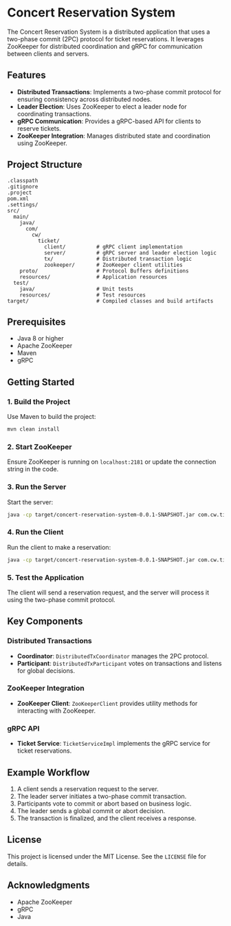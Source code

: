# Concert Reservation System

The Concert Reservation System is a distributed application that uses a two-phase commit (2PC) protocol for ticket reservations. It leverages ZooKeeper for distributed coordination and gRPC for communication between clients and servers.

## Features

- **Distributed Transactions**: Implements a two-phase commit protocol for ensuring consistency across distributed nodes.
- **Leader Election**: Uses ZooKeeper to elect a leader node for coordinating transactions.
- **gRPC Communication**: Provides a gRPC-based API for clients to reserve tickets.
- **ZooKeeper Integration**: Manages distributed state and coordination using ZooKeeper.

## Project Structure

```
.classpath
.gitignore
.project
pom.xml
.settings/
src/
  main/
    java/
      com/
        cw/
          ticket/
            client/          # gRPC client implementation
            server/          # gRPC server and leader election logic
            tx/              # Distributed transaction logic
            zookeeper/       # ZooKeeper client utilities
    proto/                   # Protocol Buffers definitions
    resources/               # Application resources
  test/
    java/                    # Unit tests
    resources/               # Test resources
target/                      # Compiled classes and build artifacts
```

## Prerequisites

- Java 8 or higher
- Apache ZooKeeper
- Maven
- gRPC

## Getting Started

### 1. Build the Project

Use Maven to build the project:

```sh
mvn clean install
```

### 2. Start ZooKeeper

Ensure ZooKeeper is running on `localhost:2181` or update the connection string in the code.

### 3. Run the Server

Start the server:

```sh
java -cp target/concert-reservation-system-0.0.1-SNAPSHOT.jar com.cw.ticket.server.ConcertServer
```

### 4. Run the Client

Run the client to make a reservation:

```sh
java -cp target/concert-reservation-system-0.0.1-SNAPSHOT.jar com.cw.ticket.client.ReservationClient
```

### 5. Test the Application

The client will send a reservation request, and the server will process it using the two-phase commit protocol.

## Key Components

### Distributed Transactions

- **Coordinator**: `DistributedTxCoordinator` manages the 2PC protocol.
- **Participant**: `DistributedTxParticipant` votes on transactions and listens for global decisions.

### ZooKeeper Integration

- **ZooKeeper Client**: `ZooKeeperClient` provides utility methods for interacting with ZooKeeper.

### gRPC API

- **Ticket Service**: `TicketServiceImpl` implements the gRPC service for ticket reservations.

## Example Workflow

1. A client sends a reservation request to the server.
2. The leader server initiates a two-phase commit transaction.
3. Participants vote to commit or abort based on business logic.
4. The leader sends a global commit or abort decision.
5. The transaction is finalized, and the client receives a response.

## License

This project is licensed under the MIT License. See the `LICENSE` file for details.

## Acknowledgments

- Apache ZooKeeper
- gRPC
- Java